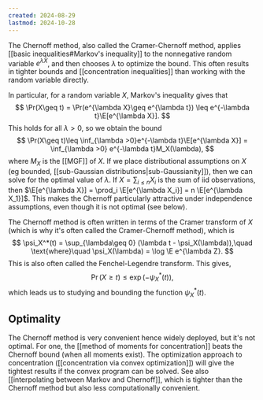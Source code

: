 ```yaml
---
created: 2024-08-29
lastmod: 2024-10-28
---
```


The Chernoff method, also called the Cramer-Chernoff method, applies [[basic inequalities#Markov's inequality]] to the nonnegative random variable $e^{\lambda X}$, and then chooses $\lambda$ to optimize the bound. This often results in tighter bounds and [[concentration inequalities]] than working with the random variable directly. 

In particular, for a random variable $X$, Markov's inequality gives that 
$$
\Pr(X\geq t) = \Pr(e^{\lambda X}\geq e^{\lambda t}) \leq e^{-\lambda t}\E[e^{\lambda X}].
$$
This holds for all $\lambda>0$, so we obtain the bound 
$$
\Pr(X\geq t)\leq \inf_{\lambda >0}e^{-\lambda t}\E[e^{\lambda X}] = \inf_{\lambda >0} e^{-\lambda t}M_X(\lambda),
$$
where $M_X$ is the [[MGF]] of $X$. If we place distributional assumptions on $X$ (eg bounded, [[sub-Gaussian distributions|sub-Gaussianity]]), then we can solve for the optimal value of $\lambda$. If $X = \sum_{i\leq n} X_i$ is the sum of iid observations, then $\E[e^{\lambda X}] = \prod_i \E[e^{\lambda X_i}] = n \E[e^{\lambda X_1}]$. This makes the Chernoff particularly attractive under independence assumptions, even though it is not optimal (see below).  

The Chernoff method is often written in terms of the Cramer transform of $X$ (which is why it's often called the Cramer-Chernoff method), which is
$$
\psi_X^*(t) = \sup_{\lambda\geq 0} (\lambda t - \psi_X(\lambda)),\quad \text{where}\quad \psi_X(\lambda) = \log \E e^{\lambda Z}.
$$
This is also often called the Fenchel-Legendre transform. This gives, 
$$
\Pr(X\geq t) \leq \exp(-\psi_X^*(t)), 
$$
which leads us to studying and bounding the function $\psi_X^*(t)$. 

## Optimality 
The Chernoff method is very convenient hence widely deployed, but it's not optimal. For one, the [[method of moments for concentration]] beats the Chernoff bound (when all moments exist). The optimization approach to concentration ([[concentration via convex optimization]]) will give the tightest results if the convex program can be solved. See also [[interpolating between Markov and Chernoff]], which is tighter than the Chernoff method but also less computationally convenient. 


